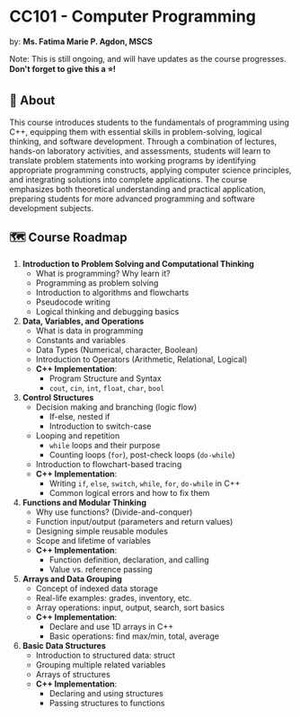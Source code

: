 # CC101 - Computer Programming
by: **Ms. Fatima Marie P. Agdon, MSCS**

Note: This is still ongoing, and will have updates as the course progresses. **Don't forget to give this a ⭐!**

## 💭 About
This course introduces students to the fundamentals of programming using C++, equipping them with essential skills in problem-solving, logical thinking, and software development. Through a combination of lectures, hands-on laboratory activities, and assessments, students will learn to translate problem statements into working programs by identifying appropriate programming constructs, applying computer science principles, and integrating solutions into complete applications. The course emphasizes both theoretical understanding and practical application, preparing students for more advanced programming and software development subjects.

## 🗺️ Course Roadmap
1. **Introduction to Problem Solving and Computational Thinking**
    - What is programming? Why learn it?
    - Programming as problem solving
    - Introduction to algorithms and flowcharts
    - Pseudocode writing
    - Logical thinking and debugging basics
2. **Data, Variables, and Operations**
    - What is data in programming
    - Constants and variables
    - Data Types (Numerical, character, Boolean)
    - Introduction to Operators (Arithmetic, Relational, Logical)
    - **C++ Implementation**:
        - Program Structure and Syntax
        - ```cout```, ```cin```, ```int```, ```float```, ```char```, ```bool```
3. **Control Structures**
    - Decision making and branching (logic flow)
        - If-else, nested if
        - Introduction to switch-case
    - Looping and repetition
        - ```while``` loops and their purpose
        - Counting loops (```for```), post-check loops (```do-while```)
    - Introduction to flowchart-based tracing
    - **C++ Implementation**:
        - Writing ```if```, ```else```, ```switch```, ```while```, ```for```, ```do-while``` in C++
        - Common logical errors and how to fix them
4. **Functions and Modular Thinking**
    - Why use functions? (Divide-and-conquer)
    - Function input/output (parameters and return values)
    - Designing simple reusable modules
    - Scope and lifetime of variables
    - **C++ Implementation**:
        - Function definition, declaration, and calling
        - Value vs. reference passing
5. **Arrays and Data Grouping**
    - Concept of indexed data storage
    - Real-life examples: grades, inventory, etc.
    - Array operations: input, output, search, sort basics
    - **C++ Implementation**:
        - Declare and use 1D arrays in C++
        - Basic operations: find max/min, total, average
6. **Basic Data Structures**
    - Introduction to structured data: struct
    - Grouping multiple related variables
    - Arrays of structures
    - **C++ Implementation**:
        - Declaring and using structures
        - Passing structures to functions
